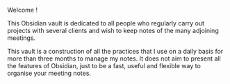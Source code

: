 Welcome ! 

This Obsidian vault is dedicated to all people who regularly carry out projects with several clients and wish to keep notes of the many adjoining meetings.

This vault is a construction of all the practices that I use on a daily basis for more than three months to manage my notes. It does not aim to present all the features of Obsidian, just to be a fast, useful and flexible way to organise your meeting notes.